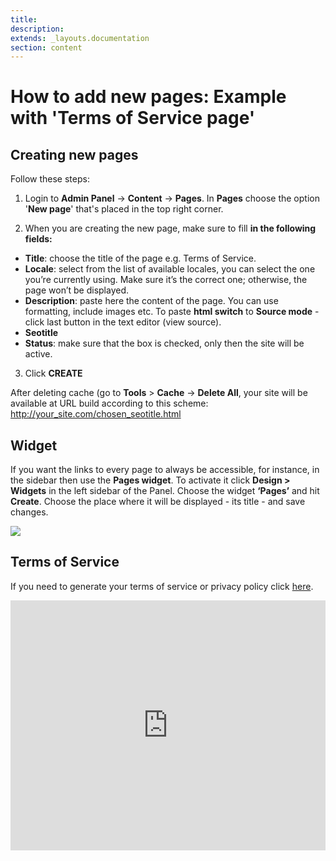 ```yaml
---
title:
description:
extends: _layouts.documentation
section: content
---
```


# How to add new pages: **Example with 'Terms of Service page'**


## Creating new pages

Follow these steps:
1. Login to  **Admin Panel** -> **Content** ->  **Pages**. In **Pages** choose the option '**New page**' that's placed in the top right corner.

2. When you are creating the new page, make sure to fill  **in the following fields:**

-   **Title**: choose the title of the page e.g. Terms of Service.
-   **Locale**: select from the list of available locales, you can select the one you’re currently using. Make sure it’s the correct one; otherwise, the page won’t be displayed.
-   **Description**: paste here the content of the page. You can use formatting, include images etc. To paste  **html switch**  to  **Source mode**  - click last button in the text editor (view source).
-   **Seotitle**
-   **Status**: make sure that the box is checked, only then the site will be active.

3. Click  **CREATE**

After deleting cache (go to  **Tools**  >  **Cache**  ->  **Delete All**, your site will be available at URL build according to this scheme: http://your_site.com/chosen_seotitle.html

## Widget

If you want the links to every page to always be accessible, for instance, in the sidebar then use the  **Pages widget**. To activate it click  **Design > Widgets**  in the left sidebar of the Panel. Choose the widget  **‘Pages’**  and hit  **Create**. Choose the place where it will be displayed - its title - and save changes.

![](/assets/images/pages.png)

## Terms of Service

If you need to generate your terms of service or privacy policy click [here](https://www.shareasale.com/r.cfm?b=854385&u=1782794&m=65338).



<iframe width="100%" height="400px" src="https://www.youtube.com/embed/-mxhUf6TDaQ" title="Yclas video" frameborder="0" allow="accelerometer; autoplay; clipboard-write; encrypted-media; gyroscope; picture-in-picture" allowfullscreen></iframe>
 



